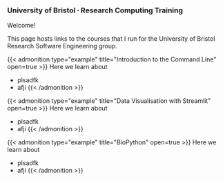 ### University of Bristol ∙ Research Computing Training

Welcome!

This page hosts links to the courses that I run for the University of Bristol Research Software Engineering group. 

{{< admonition type="example" title="Introduction to the Command Line" open=true >}}
Here we learn about 
- plsadfk
- afji
{{< /admonition >}}

{{< admonition type="example" title="Data Visualisation with Streamlit" open=true >}}
Here we learn about 
- plsadfk
- afji
{{< /admonition >}}

{{< admonition type="example" title="BioPython" open=true >}}
Here we learn about 
- plsadfk
- afji
{{< /admonition >}}
